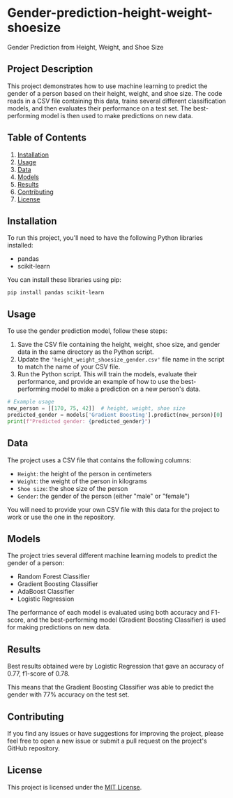 # Gender-prediction-height-weight-shoesize
Gender Prediction from Height, Weight, and Shoe Size

## Project Description
This project demonstrates how to use machine learning to predict the gender of a person based on their height, weight, and shoe size. The code reads in a CSV file containing this data, trains several different classification models, and then evaluates their performance on a test set. The best-performing model is then used to make predictions on new data.

## Table of Contents
1. [Installation](#installation)
2. [Usage](#usage)
3. [Data](#data)
4. [Models](#models)
5. [Results](#results)
6. [Contributing](#contributing)
7. [License](#license)

## Installation
To run this project, you'll need to have the following Python libraries installed:
- pandas
- scikit-learn

You can install these libraries using pip:

```
pip install pandas scikit-learn
```

## Usage
To use the gender prediction model, follow these steps:

1. Save the CSV file containing the height, weight, shoe size, and gender data in the same directory as the Python script.
2. Update the `'height_weight_shoesize_gender.csv'` file name in the script to match the name of your CSV file.
3. Run the Python script. This will train the models, evaluate their performance, and provide an example of how to use the best-performing model to make a prediction on a new person's data.

```python
# Example usage
new_person = [[170, 75, 42]]  # height, weight, shoe size
predicted_gender = models['Gradient Boosting'].predict(new_person)[0]
print(f"Predicted gender: {predicted_gender}")
```

## Data
The project uses a CSV file that contains the following columns:
- `Height`: the height of the person in centimeters
- `Weight`: the weight of the person in kilograms
- `Shoe size`: the shoe size of the person
- `Gender`: the gender of the person (either "male" or "female")

You will need to provide your own CSV file with this data for the project to work or use the one in the repository.

## Models
The project tries several different machine learning models to predict the gender of a person:
- Random Forest Classifier
- Gradient Boosting Classifier
- AdaBoost Classifier
- Logistic Regression

The performance of each model is evaluated using both accuracy and F1-score, and the best-performing model (Gradient Boosting Classifier) is used for making predictions on new data.

## Results
Best results obtained were by Logistic Regression that gave an accuracy of 0.77, f1-score of 0.78.

This means that the Gradient Boosting Classifier was able to predict the gender with 77% accuracy on the test set.

## Contributing
If you find any issues or have suggestions for improving the project, please feel free to open a new issue or submit a pull request on the project's GitHub repository.

## License
This project is licensed under the [MIT License](LICENSE).
